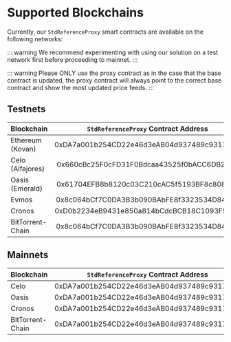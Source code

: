 <!--
order: 3
-->

# Supported Blockchains

Currently, our `StdReferenceProxy` smart contracts are available on the following networks:

::: warning
We recommend experimenting with using our solution on a test network first before proceeding to mainnet.
:::

::: warning
Please ONLY use the proxy contract as in the case that the base contract is updated, the proxy contract will always point to the correct base contract and show the most updated price feeds.
:::

## Testnets

| Blockchain       |    `StdReferenceProxy` Contract Address    |                                                      Explorer                                                      |
| ---------------- | :----------------------------------------: | :----------------------------------------------------------------------------------------------------------------: |
| Ethereum (Kovan) | 0xDA7a001b254CD22e46d3eAB04d937489c93174C3 |               [link](https://kovan.etherscan.io/address/0xDA7a001b254CD22e46d3eAB04d937489c93174C3)                |
| Celo (Alfajores) | 0x660cBc25F0cFD31F0Bdcaa43525f0bACC6DB2ABc |      [link](https://alfajores-blockscout.celo-testnet.org/address/0x660cBc25F0cFD31F0Bdcaa43525f0bACC6DB2ABc)      |
| Oasis (Emerald)  | 0x61704EFB8b8120c03C210cAC5f5193BF8c80852a | [link](https://testnet.explorer.emerald.oasis.dev/address/0x61704EFB8b8120c03C210cAC5f5193BF8c80852a/transactions) |
| Evmos            | 0x8c064bCf7C0DA3B3b090BAbFE8f3323534D84d68 |           [link](https://evm.evmos.dev/address/0x8c064bCf7C0DA3B3b090BAbFE8f3323534D84d68/transactions)            |
| Cronos           | 0xD0b2234eB9431e850a814bCdcBCB18C1093F986B |              [link](https://testnet.cronoscan.com/address/0xD0b2234eB9431e850a814bCdcBCB18C1093F986B)              |
| BitTorrent-Chain | 0x8c064bCf7C0DA3B3b090BAbFE8f3323534D84d68 |              [link](https://testnet.bttcscan.com/address/0x8c064bCf7C0DA3B3b090BAbFE8f3323534D84d68)               |

## Mainnets

| Blockchain       |    `StdReferenceProxy` Contract Address    |                                                  Explorer                                                  |
| ---------------- | :----------------------------------------: | :--------------------------------------------------------------------------------------------------------: |
| Celo             | 0xDA7a001b254CD22e46d3eAB04d937489c93174C3 |            [link](https://explorer.celo.org/address/0xDA7a001b254CD22e46d3eAB04d937489c93174C3)            |
| Oasis            | 0xDA7a001b254CD22e46d3eAB04d937489c93174C3 | [link](https://explorer.emerald.oasis.dev/address/0xDA7a001b254CD22e46d3eAB04d937489c93174C3/transactions) |
| Cronos           | 0xDA7a001b254CD22e46d3eAB04d937489c93174C3 |              [link](https://cronoscan.com/address/0xDA7a001b254CD22e46d3eAB04d937489c93174C3)              |
| BitTorrent-Chain | 0xDA7a001b254CD22e46d3eAB04d937489c93174C3 |              [link](https://bttcscan.com/address/0xDA7a001b254CD22e46d3eAB04d937489c93174C3)               |
